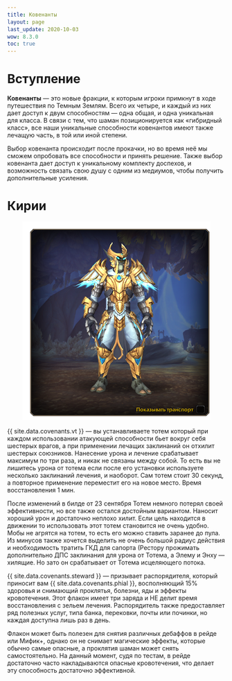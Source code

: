 ```yaml
---
title: Ковенанты
layout: page
last_update: 2020-10-03 
wow: 8.3.0
toc: true
---
```


# Вступление

**Ковенанты** — это новые фракции, к которым игроки примкнут в ходе путешествия по Темным Землям. Всего их четыре, и каждый из них дает доступ к двум способностям — одна общая, и одна уникальная для класса. В связи с тем, что шаман позиционируется как «гибридный класс», все наши уникальные способности ковенантов имеют также лечащую часть, в той или иной степени.

Выбор ковенанта происходит после прокачки, но во время неё мы сможем опробовать все способности и принять решение. Также выбор ковенанта дает доступ к уникальному комплекту доспехов, и возможность связать свою душу с одним из медиумов, чтобы получить дополнительные усиления.

# Кирии

<p align="center" width="100%">
    <img src="/assets/img/kyrian_idle1.png"> 
</p>

{{ site.data.covenants.vt }} — вы устанавливаете тотем который при каждом использовании атакующей способности бьет вокруг себя шестерых врагов, а при применении лечащих заклинаний он отхилит шестерых союзников. Нанесение урона и лечение срабатывает максимум по три раза, и никак не связаны между собой. То есть вы не лишитесь урона от тотема если после его установки используете несколько заклинаний лечения, и наоборот. Сам тотем стоит 30 секунд, а повторное применение переместит его на новое место. Время восстановления 1 мин.

После изменений в билде от 23 сентября Тотем немного потерял своей эффективности, но все также остался достойным вариантом. Наносит хороший урон и достаточно неплохо хилит. Если цель находится в движении то использовать этот тотем становится не очень удобно. Мобы не агрятся на тотем, то есть его можно ставить заранее до пула. Из минусов также хочется выделить не очень большой радиус действия и необходимость тратить ГКД для сапорта (Рестору прожимать дополнительно ДПС заклинания для урона от Тотема, а Элему и Энху — хилящие. Но зато он срабатывает от Тотема исцеляющего потока.

{{ site.data.covenants.steward }} — призывает распорядителя, который приносит вам {{ site.data.covenants.phial }}, восполняющий 15% здоровья и снимающий проклятья, болезни, яды и эффекты кровотечения. Этот флакон имеет три заряда и НЕ делит время восстановления с зельем лечения. Распорядитель также предоставляет ряд полезных услуг, типа банка, перековки, почты или починки, но каждая доступна лишь раз в день.

Флакон может быть полезен для снятия различных дебаффов в рейде или Мифик+, однако он не снимает магические эффекты, которые обычно самые опасные, а проклятия шаман может снять самостоятельно. На данный момент, судя по тестам, в рейде достаточно часто накладываются опасные кровотечения, что делает эту способность достаточно эффективной.
